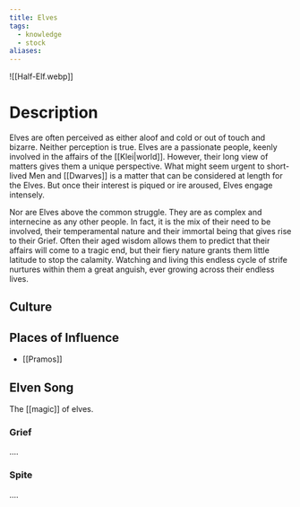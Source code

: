 ```yaml
---
title: Elves
tags:
  - knowledge
  - stock
aliases:
---
```

![[Half-Elf.webp]]
# Description
Elves are often perceived as either aloof and cold or out of touch and bizarre. Neither perception is true. Elves are a passionate people, keenly involved in the affairs of the [[Klei|world]]. However, their long view of matters gives them a unique perspective. What might seem urgent to short-lived Men and [[Dwarves]] is a matter that can be considered at length for the Elves. But once their interest is piqued or ire aroused, Elves engage intensely.

Nor are Elves above the common struggle. They are as complex and internecine as any other people. In fact, it is the mix of their need to be involved, their temperamental nature and their immortal being that gives rise to their Grief. Often their aged wisdom allows them to predict that their affairs will come to a tragic end, but their fiery nature grants them little latitude to stop the calamity. Watching and living this endless cycle of strife nurtures within them a great anguish, ever growing across their endless lives.

## Culture


## Places of Influence
* [[Pramos]]

## Elven Song
The [[magic]] of elves.

### Grief
....

### Spite
....
